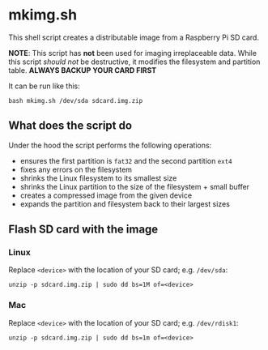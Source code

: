 # mkimg.sh #

This shell script creates a distributable image from a Raspberry Pi SD card.

**NOTE**: This script has **not** been used for imaging irreplaceable data.
While this script *should not* be destructive, it modifies the filesystem and
partition table. **ALWAYS BACKUP YOUR CARD FIRST**

It can be run like this:

```
bash mkimg.sh /dev/sda sdcard.img.zip
```

## What does the script do ##

Under the hood the script performs the following operations:

- ensures the first partition is `fat32` and the second partition `ext4`
- fixes any errors on the filesystem
- shrinks the Linux filesystem to its smallest size
- shrinks the Linux partition to the size of the filesystem + small buffer
- creates a compressed image from the given device
- expands the partition and filesystem back to their largest sizes


## Flash SD card with the image ##

### Linux ###

Replace `<device>` with the location of your SD card; e.g. `/dev/sda`:

```
unzip -p sdcard.img.zip | sudo dd bs=1M of=<device>
```


### Mac ###

Replace `<device>` with the location of your SD card; e.g. `/dev/rdisk1`:

```
unzip -p sdcard.img.zip | sudo dd bs=1m of=<device>
```
